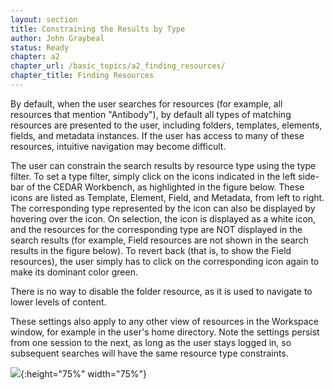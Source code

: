 ```yaml
---
layout: section
title: Constraining the Results by Type
author: John Graybeal
status: Ready
chapter: a2
chapter_url: /basic_topics/a2_finding_resources/
chapter_title: Finding Resources
---
```


By default, when the user searches for resources (for example, all resources that mention "Antibody"), by default all types of matching resources are presented to the user, including folders, templates, elements, fields, and metadata instances. If the user has access to many of these resources, intuitive navigation may become difficult. 

The user can constrain the search results by resource type using the type filter. To set a type filter, simply click on the  icons indicated in the left side-bar of the CEDAR Workbench, as highlighted in the figure below. These icons are listed as Template, Element, Field, and Metadata, from left to right. The corresponding type represented by the icon can also be displayed by hovering over the icon. On selection, the icon is displayed as a white icon, and the resources for the corresponding type are NOT displayed in the search results (for example, Field resources are not shown in the search results in the figure below). To revert back (that is, to show the Field resources), the user simply has to click on the corresponding icon again to make its dominant color green.

There is no way to disable the folder resource, as it is used to navigate to lower levels of content.

These settings also apply to any other view of resources in the Workspace window, for example in the user's home directory. Note the settings persist from one session to the next, as long as the user stays logged in, so subsequent searches will have the same resource type constraints.

![](https://github.com/metadatacenter/cedar-manual/raw/master/docs/assets/imgs/filter.png){:height="75%" width="75%"}
